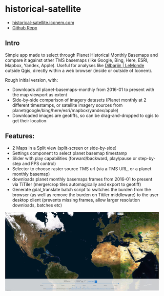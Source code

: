 # historical-satellite

 - [historical-satellite.iconem.com](https://historical-satellite.iconem.com/)
 - [Github Repo](https://github.com/Iconem/historical-satellite)
 
## Intro
Simple app made to select through Planet Historical Monthly Basemaps and compare it against other TMS basemaps (like Google, Bing, Here, ESRI, Mapbox, Yandex, Apple). Useful for analyses like [Dilbarjin | LeMonde](https://www.lemonde.fr/international/article/2023/04/07/en-afghanistan-le-pillage-massif-d-un-site-archeologique-attribue-a-l-ei_6168703_3210.html) outside Qgis, directly within a web browser (inside or outside of Iconem).



Rough initial version, with:

 - Downloads all planet-basemaps-monthly from 2016-01 to present with the map viewport as extent 
 - Side-by-side comparison of imagery datasets (Planet monthly at 2 different timestamps, or satellite imagery sources from planet/google/bing/here/esri/mapbox/yandex/apple)
 - Downloaded images are geotiffs, so can be drag-and-dropped to qgis to get their location

## Features:

- 2 Maps in a Split view (split-screen or side-by-side)
- Settings component to select planet basemap timestamp
- Slider with play capabilities (forward/backward, play/pause or step-by-step and FPS control)
- Selector to choose raster source TMS url (via a TMS URL, or a planet monthly basemap)
- downloads planet monthly basemaps frames from 2016-01 to present via TiTiler (merge/crop tiles automagically and export to geotiff)
- Generate gdal_translate batch script to switches the burden from the browser (as well as remove the burden on Titiler middleware) to the user desktop client (prevents missing frames, allow larger resolution downloads, batches etc)

![App Screenshot](screenshot.jpg)
